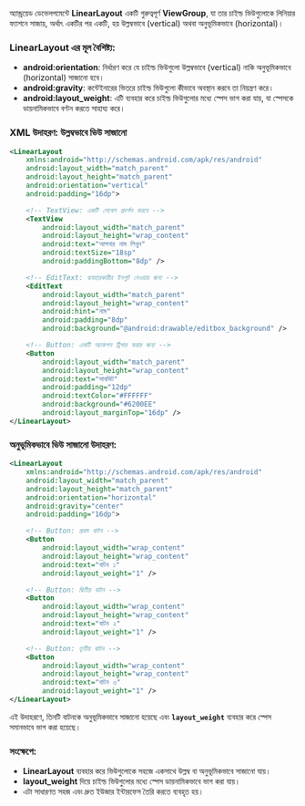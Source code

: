 অ্যান্ড্রয়েড ডেভেলপমেন্টে **LinearLayout** একটি গুরুত্বপূর্ণ **ViewGroup**, যা তার চাইল্ড ভিউগুলোকে লিনিয়ার ফ্যাশনে সাজায়, অর্থাৎ একটির পর একটি, হয় উল্লম্বভাবে (vertical) অথবা অনুভূমিকভাবে (horizontal)।

### LinearLayout এর মূল বৈশিষ্ট্য:
- **android:orientation**: নির্ধারণ করে যে চাইল্ড ভিউগুলো উল্লম্বভাবে (vertical) নাকি অনুভূমিকভাবে (horizontal) সাজানো হবে।
- **android:gravity**: কন্টেইনারের ভিতরে চাইল্ড ভিউগুলো কীভাবে অবস্থান করবে তা নিয়ন্ত্রণ করে।
- **android:layout_weight**: এটি ব্যবহার করে চাইল্ড ভিউগুলোর মধ্যে স্পেস ভাগ করা যায়, যা স্পেসকে ডায়নামিকভাবে বণ্টন করতে সাহায্য করে।

### XML উদাহরণ: উল্লম্বভাবে ভিউ সাজানো

```xml
<LinearLayout
    xmlns:android="http://schemas.android.com/apk/res/android"
    android:layout_width="match_parent"
    android:layout_height="match_parent"
    android:orientation="vertical"
    android:padding="16dp">

    <!-- TextView: একটি লেবেল প্রদর্শন করবে -->
    <TextView
        android:layout_width="match_parent"
        android:layout_height="wrap_content"
        android:text="আপনার নাম লিখুন"
        android:textSize="18sp"
        android:paddingBottom="8dp" />

    <!-- EditText: ব্যবহারকারীর ইনপুট নেওয়ার জন্য -->
    <EditText
        android:layout_width="match_parent"
        android:layout_height="wrap_content"
        android:hint="নাম"
        android:padding="8dp"
        android:background="@android:drawable/editbox_background" />

    <!-- Button: একটি অ্যাকশন ট্রিগার করার জন্য -->
    <Button
        android:layout_width="match_parent"
        android:layout_height="wrap_content"
        android:text="সাবমিট"
        android:padding="12dp"
        android:textColor="#FFFFFF"
        android:background="#6200EE"
        android:layout_marginTop="16dp" />
</LinearLayout>
```

### অনুভূমিকভাবে ভিউ সাজানো উদাহরণ:

```xml
<LinearLayout
    xmlns:android="http://schemas.android.com/apk/res/android"
    android:layout_width="match_parent"
    android:layout_height="match_parent"
    android:orientation="horizontal"
    android:gravity="center"
    android:padding="16dp">

    <!-- Button: প্রথম বাটন -->
    <Button
        android:layout_width="wrap_content"
        android:layout_height="wrap_content"
        android:text="বাটন ১"
        android:layout_weight="1" />

    <!-- Button: দ্বিতীয় বাটন -->
    <Button
        android:layout_width="wrap_content"
        android:layout_height="wrap_content"
        android:text="বাটন ২"
        android:layout_weight="1" />

    <!-- Button: তৃতীয় বাটন -->
    <Button
        android:layout_width="wrap_content"
        android:layout_height="wrap_content"
        android:text="বাটন ৩"
        android:layout_weight="1" />
</LinearLayout>
```

এই উদাহরণে, তিনটি বাটনকে অনুভূমিকভাবে সাজানো হয়েছে এবং **`layout_weight`** ব্যবহার করে স্পেস সমানভাবে ভাগ করা হয়েছে।

### সংক্ষেপে:
- **LinearLayout** ব্যবহার করে ভিউগুলোকে সহজে একসাথে উল্লম্ব বা অনুভূমিকভাবে সাজানো যায়।
- **layout_weight** দিয়ে চাইল্ড ভিউগুলোর মধ্যে স্পেস ডায়নামিকভাবে ভাগ করা যায়। 
- এটা সাধারণত সহজ এবং দ্রুত ইউজার ইন্টারফেস তৈরি করতে ব্যবহৃত হয়।